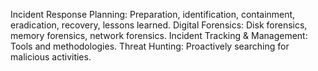 Incident Response Planning: Preparation, identification, containment, eradication, recovery, lessons learned.
Digital Forensics: Disk forensics, memory forensics, network forensics.
Incident Tracking & Management: Tools and methodologies.
Threat Hunting: Proactively searching for malicious activities.